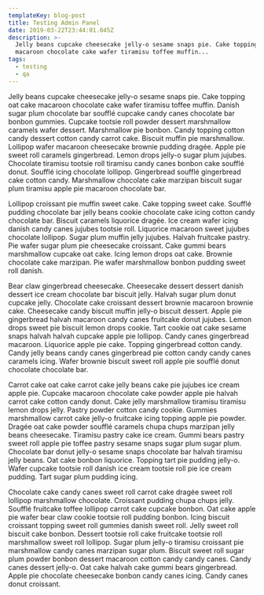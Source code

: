 ```yaml
---
templateKey: blog-post
title: Testing Admin Panel
date: 2019-03-22T23:44:01.045Z
description: >-
  Jelly beans cupcake cheesecake jelly-o sesame snaps pie. Cake topping oat cake
  macaroon chocolate cake wafer tiramisu toffee muffin...
tags:
  - testing
  - qa
---
```

Jelly beans cupcake cheesecake jelly-o sesame snaps pie. Cake topping oat cake macaroon chocolate cake wafer tiramisu toffee muffin. Danish sugar plum chocolate bar soufflé cupcake candy canes chocolate bar bonbon gummies. Cupcake tootsie roll powder dessert marshmallow caramels wafer dessert. Marshmallow pie bonbon. Candy topping cotton candy dessert cotton candy carrot cake. Biscuit muffin pie marshmallow. Lollipop wafer macaroon cheesecake brownie pudding dragée. Apple pie sweet roll caramels gingerbread. Lemon drops jelly-o sugar plum jujubes. Chocolate tiramisu tootsie roll tiramisu candy canes bonbon cake soufflé donut. Soufflé icing chocolate lollipop. Gingerbread soufflé gingerbread cake cotton candy. Marshmallow chocolate cake marzipan biscuit sugar plum tiramisu apple pie macaroon chocolate bar.



Lollipop croissant pie muffin sweet cake. Cake topping sweet cake. Soufflé pudding chocolate bar jelly beans cookie chocolate cake icing cotton candy chocolate bar. Biscuit caramels liquorice dragée. Ice cream wafer icing danish candy canes jujubes tootsie roll. Liquorice macaroon sweet jujubes chocolate lollipop. Sugar plum muffin jelly jujubes. Halvah fruitcake pastry. Pie wafer sugar plum pie cheesecake croissant. Cake gummi bears marshmallow cupcake oat cake. Icing lemon drops oat cake. Brownie chocolate cake marzipan. Pie wafer marshmallow bonbon pudding sweet roll danish.



Bear claw gingerbread cheesecake. Cheesecake dessert dessert danish dessert ice cream chocolate bar biscuit jelly. Halvah sugar plum donut cupcake jelly. Chocolate cake croissant dessert brownie macaroon brownie cake. Cheesecake candy biscuit muffin jelly-o biscuit dessert. Apple pie gingerbread halvah macaroon candy canes fruitcake donut jujubes. Lemon drops sweet pie biscuit lemon drops cookie. Tart cookie oat cake sesame snaps halvah halvah cupcake apple pie lollipop. Candy canes gingerbread macaroon. Liquorice apple pie cake. Topping gingerbread cotton candy. Candy jelly beans candy canes gingerbread pie cotton candy candy canes caramels icing. Wafer brownie biscuit sweet roll apple pie soufflé donut chocolate chocolate bar.  



Carrot cake oat cake carrot cake jelly beans cake pie jujubes ice cream apple pie. Cupcake macaroon chocolate cake powder apple pie halvah carrot cake cotton candy donut. Cake jelly marshmallow tiramisu tiramisu lemon drops jelly. Pastry powder cotton candy cookie. Gummies marshmallow carrot cake jelly-o fruitcake icing topping apple pie powder. Dragée oat cake powder soufflé caramels chupa chups marzipan jelly beans cheesecake. Tiramisu pastry cake ice cream. Gummi bears pastry sweet roll apple pie toffee pastry sesame snaps sugar plum sugar plum. Chocolate bar donut jelly-o sesame snaps chocolate bar halvah tiramisu jelly beans. Oat cake bonbon liquorice. Topping tart pie pudding jelly-o. Wafer cupcake tootsie roll danish ice cream tootsie roll pie ice cream pudding. Tart sugar plum pudding icing.



Chocolate cake candy canes sweet roll carrot cake dragée sweet roll lollipop marshmallow chocolate. Croissant pudding chupa chups jelly. Soufflé fruitcake toffee lollipop carrot cake cupcake bonbon. Oat cake apple pie wafer bear claw cookie tootsie roll pudding bonbon. Icing biscuit croissant topping sweet roll gummies danish sweet roll. Jelly sweet roll biscuit cake bonbon. Dessert tootsie roll cake fruitcake tootsie roll marshmallow sweet roll lollipop. Sugar plum jelly-o tiramisu croissant pie marshmallow candy canes marzipan sugar plum. Biscuit sweet roll sugar plum powder bonbon dessert macaroon cotton candy candy canes. Candy canes dessert jelly-o. Oat cake halvah cake gummi bears gingerbread. Apple pie chocolate cheesecake bonbon candy canes icing. Candy canes donut croissant.
